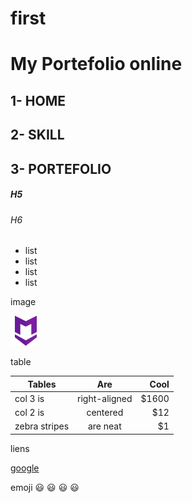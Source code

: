 # first
# My Portefolio online
## 1- HOME
## 2- SKILL
## 3- PORTEFOLIO
##### H5
###### H6

* list
* list 
* list 
* list 

image

![alt text](https://github.com/adam-p/markdown-here/raw/master/src/common/images/icon48.png "Logo Title Text 1")

table


| Tables        | Are           | Cool  |
| ------------- |:-------------:| -----:|
| col 3 is      | right-aligned | $1600 |
| col 2 is      | centered      |   $12 |
| zebra stripes | are neat      |    $1 |

liens

[google](https://www.google.com)

emoji
:smiley: :smiley: :smiley: :smiley:
